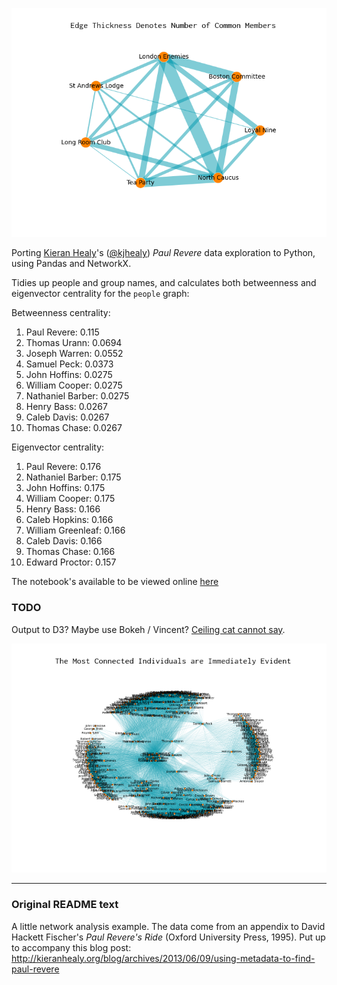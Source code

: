 ![groups](figures/groups_gh.png "I want to be in the London Enemies. It sounds cool.")

Porting [Kieran Healy](http://kieranhealy.org)'s ([@kjhealy](https://twitter.com/kjhealy)) *Paul Revere* data exploration to Python, using Pandas and NetworkX.

Tidies up people and group names, and calculates both betweenness and eigenvector centrality for the `people` graph:

Betweenness centrality:

1. Paul Revere: 0.115
2. Thomas Urann: 0.0694
3. Joseph Warren: 0.0552
4. Samuel Peck: 0.0373
5. John Hoffins: 0.0275
6. William Cooper: 0.0275
7. Nathaniel Barber: 0.0275
8. Henry Bass: 0.0267
9. Caleb Davis: 0.0267
10. Thomas Chase: 0.0267

Eigenvector centrality:

1. Paul Revere: 0.176
2. Nathaniel Barber: 0.175
3. John Hoffins: 0.175
4. William Cooper: 0.175
5. Henry Bass: 0.166
6. Caleb Hopkins: 0.166
7. William Greenleaf: 0.166
8. Caleb Davis: 0.166
9. Thomas Chase: 0.166
10. Edward Proctor: 0.157

The notebook's available to be viewed online [here](http://nbviewer.ipython.org/github/urschrei/revere/blob/master/revere.ipynb)

### TODO
Output to D3? Maybe use Bokeh / Vincent? [Ceiling cat cannot say](http://corprew.org/content/lolcat-wasteland/).

![people](figures/people_gh.png "Paul Revere = party boy")


---

### Original README text
A little network analysis example. The data come from an appendix to David Hackett Fischer's *Paul Revere's Ride* (Oxford University Press, 1995). Put up to accompany this blog post: http://kieranhealy.org/blog/archives/2013/06/09/using-metadata-to-find-paul-revere

